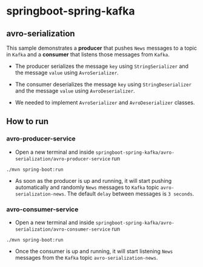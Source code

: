 # springboot-spring-kafka

## avro-serialization

This sample demonstrates a **producer** that pushes `News` messages to a topic in `Kafka` and a **consumer** that
listens those messages from `Kafka`.

- The producer serializes the message `key` using `StringSerializer` and the message `value` using `AvroSerializer`.

- The consumer deserializes the message `key` using `StringDeserializer` and the message `value` using `AvroDeserializer`.

- We needed to implement `AvroSerializer` and `AvroDeserializer` classes.

## How to run

### avro-producer-service

- Open a new terminal and inside `springboot-spring-kafka/avro-serialization/avro-producer-service` run
```
./mvn spring-boot:run
```

- As soon as the producer is up and running, it will start pushing automatically and randomly `News` messages to `Kafka`
topic `avro-serialization-news`. The default `delay` between messages is `3 seconds`.

### avro-consumer-service

- Open a new terminal and inside `springboot-spring-kafka/avro-serialization/avro-consumer-service` run
```
./mvn spring-boot:run
```

- Once the consumer is up and running, it will start listening `News` messages from the `Kafka` topic
`avro-serialization-news`.